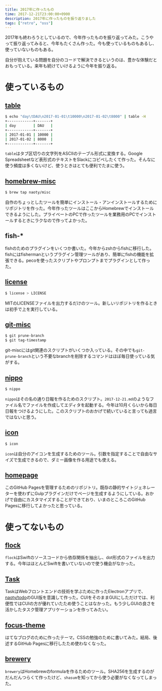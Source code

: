 ```yaml
---
title: 2017年に作ったもの
time: 2017-12-21T23:00:00+0900
description: 2017年に作ったものを振り返りました
tags: ["retro", "oss"]
---
```

2017年も終わろうとしているので、今年作ったものを振り返ってみた。こうやって振り返ってみると、今年もたくさん作った。今も使っているものもあるし、使っていないものもある。

自分が抱えている問題を自分のコードで解決できるというのは、豊かな体験だとおもっている。来年も続けていけるように今年を振り返る。

# 使っているもの

## [table](https://github.com/naoty/table)

```bash
$ echo "day\tDAU\n2017-01-01\t10000\n2017-01-02\t8000" | table -H
+------------+-------+
| day        | DAU   |
+------------+-------+
| 2017-01-01 | 10000 |
| 2017-01-02 | 8000  |
+------------+-------+
```

`table`はタブ区切りの文字列をASCIIのテーブル形式に変換する。Google Spreadsheetなど表形式のテキストをSlackにコピペしたくて作った。そんなに使う頻度は多くないけど、使うときはとても便利でたまに使う。

## [homebrew-misc](https://github.com/naoty/homebrew-misc)

```bash
$ brew tap naoty/misc
```

自作のちょっとしたツールを簡単にインストール・アンインストールするためにリポジトリを作った。今年作ったツールはここからHomebrewでインストールできるようにした。プライベートのPCで作ったツールを業務用のPCでインストールするときにラクなので作ってよかった。

## fish-*
fishのためのプラグインをいくつか書いた。今年からzshからfishに移行した。fishにはfishermanというプラグイン管理ツールがあり、簡単にfishの機能を拡張できる。pecoを使ったスクリプトやプロンプトまでプラグインとして作った。

## [license](https://github.com/naoty/license)

```bash
$ license > LICENSE
```

MITのLICENSEファイルを出力するだけのツール。新しいリポジトリを作るときは初手で上を実行している。

## [git-misc](https://github.com/naoty/git-misc)

```bash
$ git prune-branch
$ git tag-timestamp
```

git-miscにはgit関連のスクリプトがいくつか入っている。その中でも`git-prune-branch`という不要なbranchを削除するコマンドはほぼ毎日使っている気がする。

## [nippo](https://github.com/naoty/nippo)

```bash
$ nippo
```

`nippo`はその名の通り日報を作るためのスクリプト。`2017-12-21.md`のようなファイル名でファイルを作成してエディタを起動する。今年は10月くらいから毎日日報をつけるようにした。このスクリプトのおかげで続いていると言っても過言ではないと思う。

## [icon](https://github.com/naoty/icon)

```bash
$ icon
```

`icon`は自分のアイコンを生成するためのツール。引数を指定することで自由なサイズで生成できるので、ダミー画像を作る用途でも使える。

## [homepage](https://github.com/naoty/homepage)
このGitHub Pagesを管理するためのリポジトリ。既存の静的サイトジェネレーターを使わずにGulpプラグインだけでページを生成するようにしている。おかげで自由にカスタマイズすることができており、いまのところこのGitHub Pagesに移行してよかったと思っている。

# 使ってないもの

## [flock](https://github.com/naoty/flock)
`flock`はSwiftのソースコードから依存関係を抽出し、dot形式のファイルを出力する。今年はほとんどSwiftを書いていないので使う機会がなかった。

## [Task](https://github.com/naoty/Task)
TaskはWebフロントエンドの技術を学ぶために作ったElectronアプリで、[naoty/todo](https://github.com/naoty/todo)のGUI版を意識して作った。CUIをそのままGUIにしただけでは、利便性ではCUIの方が優れていたため使うことはなかった。もう少しGUIの良さを活かしたタスク管理アプリケーションを作ってみたい。

## [focus-theme](https://github.com/naoty/focus-theme)
はてなブログのために作ったテーマ。CSSの勉強のために書いてみた。結局、後述するGitHub Pagesに移行したため使わなくなった。

## [brewery](https://github.com/naoty/brewery)
`brewery`はHomebrewのformulaを作るためのツール。SHA256を生成するのがだんだんつらくて作ったけど、`shasum`を知ってから使う必要がなくなってしまった。
